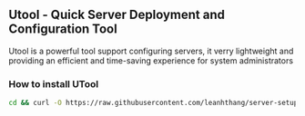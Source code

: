 ## Utool - Quick Server Deployment and Configuration Tool

Utool is a powerful tool support configuring servers, it verry lightweight and providing an efficient and time-saving experience for system administrators

### How to install UTool

```bash
cd && curl -O https://raw.githubusercontent.com/leanhthang/server-setup/main/build_utool && bash build_utool
```
